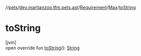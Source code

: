 //[pets](../../../../index.md)/[dev.martianzoo.tfm.pets.ast](../../index.md)/[Requirement](../index.md)/[Max](index.md)/[toString](to-string.md)

# toString

[jvm]\
open override fun [toString](to-string.md)(): [String](https://kotlinlang.org/api/latest/jvm/stdlib/kotlin/-string/index.html)

